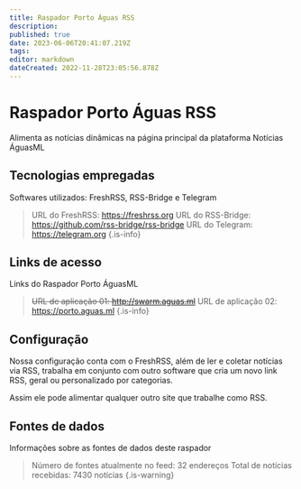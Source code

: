 ```yaml
---
title: Raspador Porto Águas RSS
description: 
published: true
date: 2023-06-06T20:41:07.219Z
tags: 
editor: markdown
dateCreated: 2022-11-28T23:05:56.878Z
---
```


# Raspador Porto Águas RSS

Alimenta as notícias dinâmicas na página principal da plataforma Notícias ÁguasML


## Tecnologias empregadas
Softwares utilizados: FreshRSS, RSS-Bridge e Telegram

> URL do FreshRSS: https://freshrss.org
> URL do RSS-Bridge: https://github.com/rss-bridge/rss-bridge
> URL do Telegram: https://telegram.org
{.is-info}

## Links de acesso
Links do Raspador Porto ÁguasML

> ~~URL de aplicação 01: http://swarm.aguas.ml~~
> URL de aplicação 02: https://porto.aguas.ml
{.is-info}

## Configuração
Nossa configuração conta com o FreshRSS, além de ler e coletar notícias via RSS, trabalha em conjunto com outro software que cria um novo link RSS, geral ou personalizado por categorias.

Assim ele pode alimentar qualquer outro site que trabalhe como RSS.

## Fontes de dados
Informações sobre as fontes de dados deste raspador

> Número de fontes atualmente no feed: 32 endereços
> Total de notícias recebidas: 7430 notícias
{.is-warning}
